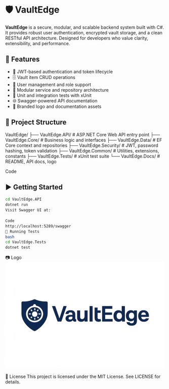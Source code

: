 # 🛡️ VaultEdge

**VaultEdge** is a secure, modular, and scalable backend system built with C#. It provides robust user authentication, encrypted vault storage, and a clean RESTful API architecture. Designed for developers who value clarity, extensibility, and performance.

## 🚀 Features

- 🔐 JWT-based authentication and token lifecycle
- 🗄️ Vault item CRUD operations
- 👥 User management and role support
- 🧩 Modular service and repository architecture
- 🧪 Unit and integration tests with xUnit
- 🌐 Swagger-powered API documentation
- 🎨 Branded logo and documentation assets

## 📁 Project Structure

VaultEdge/ ├── VaultEdge.API/ # ASP.NET Core Web API entry point ├── VaultEdge.Core/ # Business logic and interfaces ├── VaultEdge.Data/ # EF Core context and repositories ├── VaultEdge.Security/ # JWT, password hashing, token validation ├── VaultEdge.Common/ # Utilities, extensions, constants ├── VaultEdge.Tests/ # xUnit test suite └── VaultEdge.Docs/ # README, API docs, logo

Code

## ▶️ Getting Started

```bash
cd VaultEdge.API
dotnet run
Visit Swagger UI at:

Code
http://localhost:5289/swagger
🧪 Running Tests
bash
cd VaultEdge.Tests
dotnet test
```

📷 Logo
![VaultEdge Logo](VaultEdge.Docs/VaultEdge_Logo.png)


📜 License
This project is licensed under the MIT License. See LICENSE for details.
